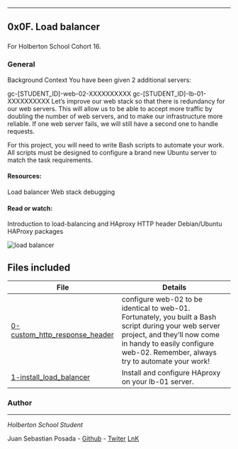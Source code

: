 
#
***
## 0x0F. Load balancer
###

For Holberton School
Cohort 16.

### General
Background Context
You have been given 2 additional servers:

gc-[STUDENT_ID]-web-02-XXXXXXXXXX
gc-[STUDENT_ID]-lb-01-XXXXXXXXXX
Let’s improve our web stack so that there is redundancy for our web servers. This will allow us to be able to accept more traffic by doubling the number of web servers, and to make our infrastructure more reliable. If one web server fails, we will still have a second one to handle requests.

For this project, you will need to write Bash scripts to automate your work. All scripts must be designed to configure a brand new Ubuntu server to match the task requirements.

#### Resources:
Load balancer
Web stack debugging
#### Read or watch:
Introduction to load-balancing and HAproxy
HTTP header
Debian/Ubuntu HAProxy packages

![load balancer](https://s3.amazonaws.com/intranet-projects-files/holbertonschool-sysadmin_devops/275/qfdked8.png)


## Files included

| File                 | Details                                    |
|--------------------- | ------------------------------------------ |
| [0-custom_http_response_header](https://github.com/ruizdani301/holberton-system_engineering-devops/blob/master/0x0F-load_balancer/0-custom_http_response_header) | configure web-02 to be identical to web-01. Fortunately, you built a Bash script during your web server project, and they’ll now come in handy to easily configure web-02. Remember, always try to automate your work!       |
| [1-install_load_balancer](https://github.com/ruizdani301/holberton-system_engineering-devops/blob/master/0x0F-load_balancer/1-install_load_balancer) |	Install and configure HAproxy on your lb-01 server.       |


### Author
***
*Holberton School Student*

Juan Sebastian Posada  - [Github](https://github.com/Juansepo13) - [Twiter](https://twitter.com/@JuanSeb35904130) [LnK](www.linkedin.com/in/daniel-ruiz-6925aa224)
